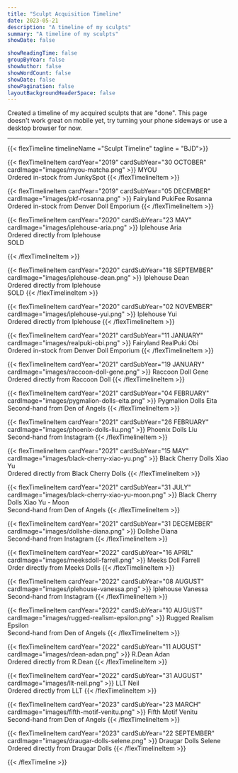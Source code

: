 ```yaml
---
title: "Sculpt Acquisition Timeline"
date: 2023-05-21
description: "A timeline of my sculpts"
summary: "A timeline of my sculpts"
showDate: false

showReadingTime: false
groupByYear: false
showAuthor: false
showWordCount: false
showDate: false
showPagination: false
layoutBackgroundHeaderSpace: false
---
```


Created a timeline of my acquired sculpts that are "done". This page doesn't work great on mobile yet, try turning your phone sideways or use a desktop browser for now.

---

{{< flexTimeline timelineName ="Sculpt Timeline" tagline = "BJD">}}

{{< flexTimelineItem  cardYear="2019" cardSubYear="30 OCTOBER" cardImage="images/myou-matcha.png" >}}
MYOU<br>
Ordered in-stock from JunkySpot
{{< /flexTimelineItem >}}

{{< flexTimelineItem  cardYear="2019" cardSubYear="05 DECEMBER" cardImage="images/pkf-rosanna.png"  >}}
Fairyland PukiFee Rosanna<br>
Ordered in-stock from Denver Doll Emporium
{{< /flexTimelineItem >}}

{{< flexTimelineItem  cardYear="2020" cardSubYear="23 MAY" cardImage="images/iplehouse-aria.png"  >}}
Iplehouse Aria<br>
Ordered directly from Iplehouse <br>
SOLD

{{< /flexTimelineItem >}}

{{< flexTimelineItem  cardYear="2020" cardSubYear="18 SEPTEMBER" cardImage="images/iplehouse-dean.png"  >}}
Iplehouse Dean<br>
Ordered directly from Iplehouse<br>
SOLD
{{< /flexTimelineItem >}}

{{< flexTimelineItem  cardYear="2020" cardSubYear="02 NOVEMBER" cardImage="images/iplehouse-yui.png"  >}}
Iplehouse Yui<br>
Ordered directly from Iplehouse
{{< /flexTimelineItem >}}

{{< flexTimelineItem  cardYear="2021" cardSubYear="11 JANUARY" cardImage="images/realpuki-obi.png"  >}}
Fairyland RealPuki Obi<br>
Ordered in-stock from Denver Doll Emporium
{{< /flexTimelineItem >}}

{{< flexTimelineItem  cardYear="2021" cardSubYear="19 JANUARY" cardImage="images/raccoon-doll-gene.png"  >}}
Raccoon Doll Gene<br>
Ordered directly from Raccoon Doll
{{< /flexTimelineItem >}}

{{< flexTimelineItem  cardYear="2021" cardSubYear="04 FEBRUARY" cardImage="images/pygmalion-dolls-eita.png"  >}}
Pygmalion Dolls Eita<br>
Second-hand from Den of Angels
{{< /flexTimelineItem >}}

{{< flexTimelineItem  cardYear="2021" cardSubYear="26 FEBRUARY" cardImage="images/phoenix-dolls-liu.png"  >}}
Phoenix Dolls Liu<br>
Second-hand from Instagram
{{< /flexTimelineItem >}}

{{< flexTimelineItem  cardYear="2021" cardSubYear="15 MAY" cardImage="images/black-cherry-xiao-yu.png"  >}}
Black Cherry Dolls Xiao Yu<br>
Ordered directly from Black Cherry Dolls
{{< /flexTimelineItem >}}

{{< flexTimelineItem  cardYear="2021" cardSubYear="31 JULY" cardImage="images/black-cherry-xiao-yu-moon.png"  >}}
Black Cherry Dolls Xiao Yu - Moon<br>
Second-hand from Den of Angels
{{< /flexTimelineItem >}}

{{< flexTimelineItem  cardYear="2021" cardSubYear="31 DECEMEBER" cardImage="images/dollshe-diana.png"  >}}
Dollshe Diana<br>
Second-hand from Instagram
{{< /flexTimelineItem >}}

{{< flexTimelineItem  cardYear="2022" cardSubYear="16 APRIL" cardImage="images/meeksdoll-farrell.png"  >}}
Meeks Doll Farrell<br>
Order directly from Meeks Dolls
{{< /flexTimelineItem >}}

{{< flexTimelineItem  cardYear="2022" cardSubYear="08 AUGUST" cardImage="images/iplehouse-vanessa.png"  >}}
Iplehouse Vanessa<br>
Second-hand from Instagram
{{< /flexTimelineItem >}}

{{< flexTimelineItem  cardYear="2022" cardSubYear="10 AUGUST" cardImage="images/rugged-realism-epsilon.png"  >}}
Rugged Realism Epsilon<br>
Second-hand from Den of Angels
{{< /flexTimelineItem >}}

{{< flexTimelineItem  cardYear="2022" cardSubYear="11 AUGUST" cardImage="images/rdean-adan.png"  >}}
R.Dean Adan<br>
Ordered directly from R.Dean
{{< /flexTimelineItem >}}

{{< flexTimelineItem  cardYear="2022" cardSubYear="31 AUGUST" cardImage="images/llt-neil.png"  >}}
LLT Neil<br>
Ordered directly from LLT
{{< /flexTimelineItem >}}

{{< flexTimelineItem  cardYear="2023" cardSubYear="23 MARCH" cardImage="images/fifth-motif-venitu.png"  >}}
Fifth Motif Venitu<br>
Second-hand from Den of Angels
{{< /flexTimelineItem >}}

{{< flexTimelineItem  cardYear="2023" cardSubYear="22 SEPTEMBER" cardImage="images/draugar-dolls-selene.png"  >}}
Draugar Dolls Selene<br>
Ordered directly from Draugar Dolls
{{< /flexTimelineItem >}}


{{< /flexTimeline >}}